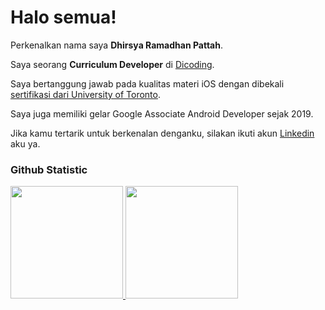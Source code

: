 # Halo semua! 
 
Perkenalkan nama saya **Dhirsya Ramadhan Pattah**.<br>
 
Saya seorang **Curriculum Developer** di [Dicoding](https://www.dicoding.com/).<br>
 
Saya bertanggung jawab pada kualitas materi iOS dengan dibekali [sertifikasi dari University of Toronto](https://www.coursera.org/account/accomplishments/specialization/CLKJD8XBXJ3M).<br>
 
Saya juga memiliki gelar Google Associate Android Developer sejak 2019.<br>
 
Jika kamu tertarik untuk berkenalan denganku, silakan ikuti akun [Linkedin](https://www.linkedin.com/in/dhirsyarp/) aku ya.
 
### Github Statistic
<p align="left">
<a href="https://github.com/heCollageStudent">
  <img height="180em" src="https://github-readme-stats-eight-theta.vercel.app/api?username=heCollageStudent&show_icons=true&theme=algolia&include_all_commits=true&count_private=true"/>
  <img height="180em" src="https://github-readme-stats-eight-theta.vercel.app/api/top-langs/?username=heCollageStudent&layout=compact&layout=compact&theme=algolia"/>
</a>
</p>
